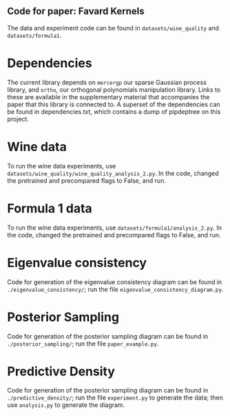 ## Code for paper: Favard Kernels

The data and experiment code can be found in `datasets/wine_quality` and `datasets/formula1`.

# Dependencies
The current library depends on `mercergp` our sparse Gaussian process library, 
and `ortho`, our orthogonal polynomials manipulation library. Links to these 
are available in the supplementary material that accompanies the paper that 
this library is connected to.
A superset of the dependencies can be found in dependencies.txt, which contains
a dump of pipdeptree on this project.

# Wine data
To run the wine data experiments, use `datasets/wine_quality/wine_quality_analysis_2.py`. 
In the code, changed the pretrained and precompared flags to False, and run.

# Formula 1 data
To run the wine data experiments, use `datasets/formula1/analysis_2.py`. 
In the code, changed the pretrained and precompared flags to False, and run.

# Eigenvalue consistency
Code for generation of the eigenvalue consistency diagram can be found in 
`./eigenvalue_consistency/`; run the file `eigenvalue_consistency_diagram.py`.


# Posterior Sampling
Code for generation of the posterior sampling diagram can be found in 
`./posterior_sampling/`; run the file `paper_example.py`.

# Predictive Density
Code for generation of the posterior sampling diagram can be found in 
`./predictive_density/`; run the file `experiment.py` to generate the data;
then use `analysis.py` to generate the diagram.
